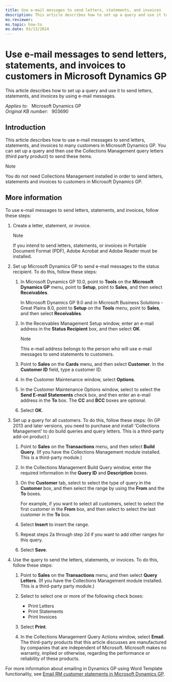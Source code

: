 ```yaml
---
title: Use e-mail messages to send letters, statements, and invoices
description: This article describes how to set up a query and use it to send letters, statements, and invoices by using e-mail messages.
ms.reviewer: 
ms.topic: how-to
ms.date: 03/13/2024
---
```

# Use e-mail messages to send letters, statements, and invoices to customers in Microsoft Dynamics GP

This article describes how to set up a query and use it to send letters, statements, and invoices by using e-mail messages.

_Applies to:_ &nbsp; Microsoft Dynamics GP  
_Original KB number:_ &nbsp; 903690

## Introduction

This article describes how to use e-mail messages to send letters, statements, and invoices to many customers in Microsoft Dynamics GP. You can set up a query and then use the Collections Management query letters (third party product) to send these items.

> [!NOTE]
> You do not need Collections Management installed in order to send letters, statements and invoices to customers in Microsoft Dynamics GP.

## More information

To use e-mail messages to send letters, statements, and invoices, follow these steps:

1. Create a letter, statement, or invoice.

   > [!NOTE]
   > If you intend to send letters, statements, or invoices in Portable Document Format (PDF), Adobe Acrobat and Adobe Reader must be installed.

2. Set up Microsoft Dynamics GP to send e-mail messages to the status recipient. To do this, follow these steps:

   1. In Microsoft Dynamics GP 10.0, point to **Tools** on the **Microsoft Dynamics GP** menu, point to **Setup**, point to **Sales**, and then select **Receivables**.

      In Microsoft Dynamics GP 9.0 and in Microsoft Business Solutions - Great Plains 8.0, point to **Setup** on the **Tools** menu, point to **Sales**, and then select **Receivables**.

   2. In the Receivables Management Setup window, enter an e-mail address in the **Status Recipient** box, and then select **OK**.

      > [!NOTE]
      > This e-mail address belongs to the person who will use e-mail messages to send statements to customers.

   3. Point to **Sales** on the **Cards** menu, and then select **Customer**. In the **Customer ID** field, type a customer ID.
   4. In the Customer Maintenance window, select **Options**.
   5. In the Customer Maintenance Options window, select to select the **Send E-mail Statements** check box, and then enter an e-mail address in the **To** box. The **CC** and **BCC** boxes are optional.
   6. Select **OK**.

3. Set up a query for all customers. To do this, follow these steps: (In GP 2013 and later versions, you need to purchase and install 'Collections Management' to do build queries and query letters. This is a third-party add-on product.)

   1. Point to **Sales** on the **Transactions** menu, and then select **Build Query**. (If you have the Collections Management module installed. This is a third-party module.)
   2. In the Collections Management Build Query window, enter the required information in the **Query ID** and **Description** boxes.
   3. On the **Customer** tab, select to select the type of query in the **Customer** box, and then select the range by using the **From** and the **To** boxes.

      For example, if you want to select all customers, select to select the first customer in the **From** box, and then select to select the last customer in the **To** box.

   4. Select **Insert** to insert the range.
   5. Repeat steps 2a through step 2d if you want to add other ranges for this query.
   6. Select **Save**.

4. Use the query to send the letters, statements, or invoices. To do this, follow these steps:

   1. Point to **Sales** on the **Transactions** menu, and then select **Query Letters**. (If you have the Collections Management module installed. This is a third-party party module.)
   2. Select to select one or more of the following check boxes:

      - Print Letters
      - Print Statements
      - Print Invoices

   3. Select **Print**.
   4. In the Collections Management Query Actions window, select **Email**. The third-party products that this article discusses are manufactured by companies that are independent of Microsoft. Microsoft makes no warranty, implied or otherwise, regarding the performance or reliability of these products.

For more information about emailing in Dynamics GP using Word Template functionality, see [Email RM customer statements in Microsoft Dynamics GP](https://support.microsoft.com/topic/d20a5633-74f3-ba84-28d1-e6e3f9720ab0).
